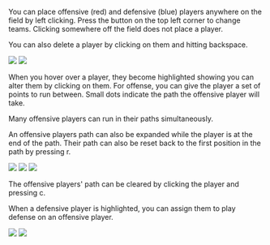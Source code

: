 You can place offensive (red) and defensive (blue) players anywhere on the field by left clicking. Press the button on the top left corner to change teams. Clicking somewhere off the field does not place a player.

You can also delete a player by clicking on them and hitting backspace.

![](PlacePlayers.gif) ![](DeletePlayers.gif)

When you hover over a player, they become highlighted showing you can alter them by clicking on them. For offense, you can give the player a set of points to run between. Small dots indicate the path the offensive player will take.

Many offensive players can run in their paths simultaneously.

An offensive players path can also be expanded while the player is at the end of the path. Their path can also be reset back to the first position in the path by pressing r.

![](PathOffense.gif) ![](PathMultipleOffense.gif) ![](ExpandOffensePath.gif)

The offensive players' path can be cleared by clicking the player and pressing c.

When a defensive player is highlighted, you can assign them to play defense on an offensive player.

![](RePathOffense.gif) ![](AssignDtoO.gif)
